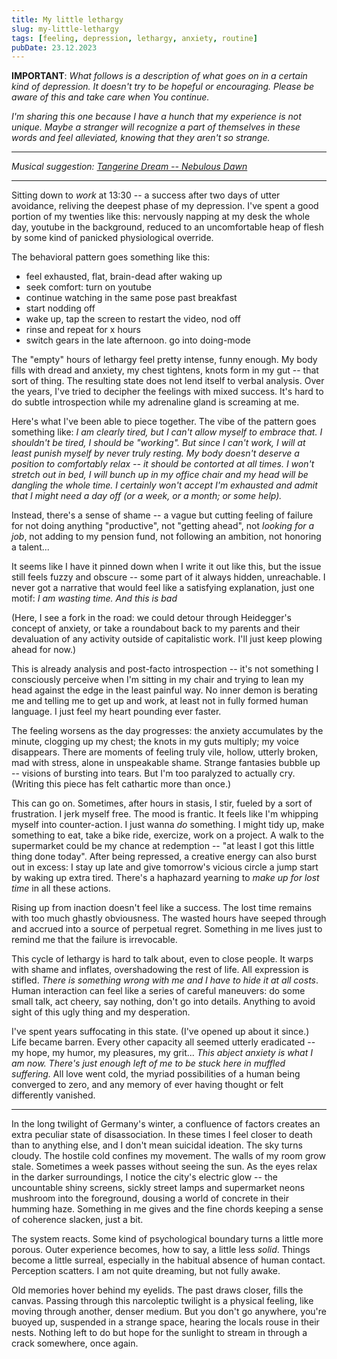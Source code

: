 ```yaml
---
title: My little lethargy
slug: my-little-lethargy
tags: [feeling, depression, lethargy, anxiety, routine]
pubDate: 23.12.2023
---
```


**IMPORTANT**:
_What follows is a description of what goes on in a certain kind of depression. It doesn't try to be hopeful or encouraging. Please be aware of this and take care when You continue._

_I'm sharing this one because I have a hunch that my experience is not unique. Maybe a stranger will recognize a part of themselves in these words and feel alleviated, knowing that they aren't so strange._

---

_Musical suggestion: [Tangerine Dream -- Nebulous Dawn](https://open.spotify.com/track/5dD5fq8lbKzlwQ7lCsonKi?si=5e5359c12eec4822)_

---

Sitting down to _work_ at 13:30 -- a success after two days of utter avoidance, reliving the deepest phase of my depression. I've spent a good portion of my twenties like this: nervously napping at my desk the whole day, youtube in the background, reduced to an uncomfortable heap of flesh by some kind of panicked physiological override.

The behavioral pattern goes something like this:

-   feel exhausted, flat, brain-dead after waking up
-   seek comfort: turn on youtube
-   continue watching in the same pose past breakfast
-   start nodding off
-   wake up, tap the screen to restart the video, nod off
-   rinse and repeat for x hours
-   switch gears in the late afternoon. go into doing-mode

The "empty" hours of lethargy feel pretty intense, funny enough. My body fills with dread and anxiety, my chest tightens, knots form in my gut -- that sort of thing. The resulting state does not lend itself to verbal analysis. Over the years, I've tried to decipher the feelings with mixed success. It's hard to do subtle introspection while my adrenaline gland is screaming at me.

Here's what I've been able to piece together. The vibe of the pattern goes something like:
_I am clearly tired, but I can't allow myself to embrace that. I shouldn't be tired, I should be "working". But since I can't work, I will at least punish myself by never truly resting. My body doesn't deserve a position to comfortably relax -- it should be contorted at all times. I won't stretch out in bed, I will bunch up in my office chair and my head will be dangling the whole time. I certainly won't accept I'm exhausted and admit that I might need a day off (or a week, or a month; or some help)._

Instead, there's a sense of shame -- a vague but cutting feeling of failure for not doing anything "productive", not "getting ahead", not _looking for a job_, not adding to my pension fund, not following an ambition, not honoring a talent...

It seems like I have it pinned down when I write it out like this, but the issue still feels fuzzy and obscure -- some part of it always hidden, unreachable. I never got a narrative that would feel like a satisfying explanation, just one motif: _I am wasting time. And this is bad_

(Here, I see a fork in the road: we could detour through Heidegger's concept of anxiety, or take a roundabout back to my parents and their devaluation of any activity outside of capitalistic work. I'll just keep plowing ahead for now.)

This is already analysis and post-facto introspection -- it's not something I consciously perceive when I'm sitting in my chair and trying to lean my head against the edge in the least painful way. No inner demon is berating me and telling me to get up and work, at least not in fully formed human language. I just feel my heart pounding ever faster.

The feeling worsens as the day progresses: the anxiety accumulates by the minute, clogging up my chest; the knots in my guts multiply; my voice disappears. There are moments of feeling truly vile, hollow, utterly broken, mad with stress, alone in unspeakable shame. Strange fantasies bubble up -- visions of bursting into tears. But I'm too paralyzed to actually cry. (Writing this piece has felt cathartic more than once.)

This can go on. Sometimes, after hours in stasis, I stir, fueled by a sort of frustration. I jerk myself free. The mood is frantic. It feels like I'm whipping myself into counter-action. I just wanna _do_ something. I might tidy up, make something to eat, take a bike ride, exercize, work on a project. A walk to the supermarket could be my chance at redemption -- "at least I got this little thing done today". After being repressed, a creative energy can also burst out in excess: I stay up late and give tomorrow's vicious circle a jump start by waking up extra tired. There's a haphazard yearning to _make up for lost time_ in all these actions.

Rising up from inaction doesn't feel like a success. The lost time remains with too much ghastly obviousness. The wasted hours have seeped through and accrued into a source of perpetual regret. Something in me lives just to remind me that the failure is irrevocable.

This cycle of lethargy is hard to talk about, even to close people. It warps with shame and inflates, overshadowing the rest of life. All expression is stifled. _There is something wrong with me and I have to hide it at all costs_. Human interaction can feel like a series of careful maneuvers: do some small talk, act cheery, say nothing, don't go into details. Anything to avoid sight of this ugly thing and my desperation.

I've spent years suffocating in this state. (I've opened up about it since.) Life became barren. Every other capacity all seemed utterly eradicated -- my hope, my humor, my pleasures, my grit... _This abject anxiety is what I am now. There's just enough left of me to be stuck here in muffled suffering._ All love went cold, the myriad possibilities of a human being converged to zero, and any memory of ever having thought or felt differently vanished.

---

In the long twilight of Germany's winter, a confluence of factors creates an extra peculiar state of disassociation. In these times I feel closer to death than to anything else, and I don't mean suicidal ideation. The sky turns cloudy. The hostile cold confines my movement. The walls of my room grow stale. Sometimes a week passes without seeing the sun. As the eyes relax in the darker surroundings, I notice the city's electric glow -- the uncountable shiny screens, sickly street lamps and supermarket neons mushroom into the foreground, dousing a world of concrete in their humming haze. Something in me gives and the fine chords keeping a sense of coherence slacken, just a bit.

The system reacts. Some kind of psychological boundary turns a little more porous. Outer experience becomes, how to say, a little less _solid_. Things become a little surreal, especially in the habitual absence of human contact. Perception scatters. I am not quite dreaming, but not fully awake.

Old memories hover behind my eyelids. The past draws closer, fills the canvas. Passing through this narcoleptic twilight is a physical feeling, like moving through another, denser medium. But you don't go anywhere, you're buoyed up, suspended in a strange space, hearing the locals rouse in their nests. Nothing left to do but hope for the sunlight to stream in through a crack somewhere, once again.
